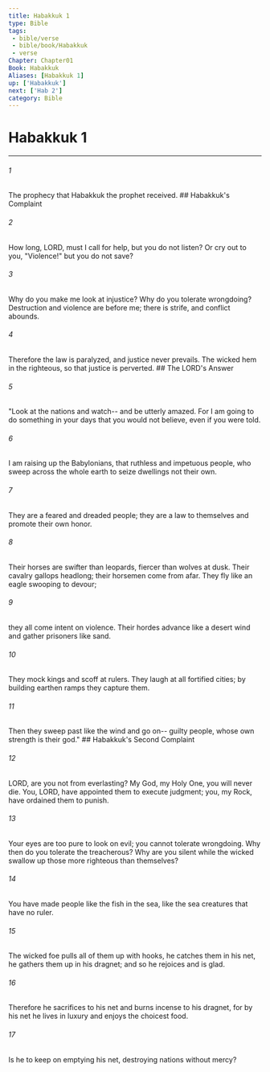 ```yaml
---
title: Habakkuk 1
type: Bible
tags:
 - bible/verse
 - bible/book/Habakkuk
 - verse
Chapter: Chapter01
Book: Habakkuk
Aliases: [Habakkuk 1]
up: ['Habakkuk']
next: ['Hab 2']
category: Bible
---
```

# Habakkuk 1

***


###### 1 
The prophecy that Habakkuk the prophet received. ## Habakkuk's Complaint 

###### 2 
How long, LORD, must I call for help, but you do not listen? Or cry out to you, "Violence!" but you do not save? 

###### 3 
Why do you make me look at injustice? Why do you tolerate wrongdoing? Destruction and violence are before me; there is strife, and conflict abounds. 

###### 4 
Therefore the law is paralyzed, and justice never prevails. The wicked hem in the righteous, so that justice is perverted. ## The LORD's Answer 

###### 5 
"Look at the nations and watch-- and be utterly amazed. For I am going to do something in your days that you would not believe, even if you were told. 

###### 6 
I am raising up the Babylonians, that ruthless and impetuous people, who sweep across the whole earth to seize dwellings not their own. 

###### 7 
They are a feared and dreaded people; they are a law to themselves and promote their own honor. 

###### 8 
Their horses are swifter than leopards, fiercer than wolves at dusk. Their cavalry gallops headlong; their horsemen come from afar. They fly like an eagle swooping to devour; 

###### 9 
they all come intent on violence. Their hordes advance like a desert wind and gather prisoners like sand. 

###### 10 
They mock kings and scoff at rulers. They laugh at all fortified cities; by building earthen ramps they capture them. 

###### 11 
Then they sweep past like the wind and go on-- guilty people, whose own strength is their god." ## Habakkuk's Second Complaint 

###### 12 
LORD, are you not from everlasting? My God, my Holy One, you will never die. You, LORD, have appointed them to execute judgment; you, my Rock, have ordained them to punish. 

###### 13 
Your eyes are too pure to look on evil; you cannot tolerate wrongdoing. Why then do you tolerate the treacherous? Why are you silent while the wicked swallow up those more righteous than themselves? 

###### 14 
You have made people like the fish in the sea, like the sea creatures that have no ruler. 

###### 15 
The wicked foe pulls all of them up with hooks, he catches them in his net, he gathers them up in his dragnet; and so he rejoices and is glad. 

###### 16 
Therefore he sacrifices to his net and burns incense to his dragnet, for by his net he lives in luxury and enjoys the choicest food. 

###### 17 
Is he to keep on emptying his net, destroying nations without mercy? 
